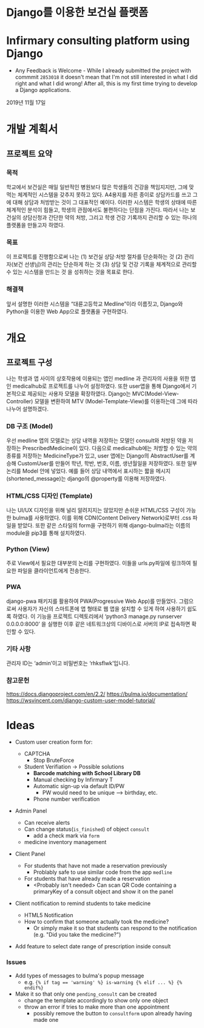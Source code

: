 # Django를 이용한 보건실 플랫폼
# Infirmary consulting platform using Django
- Any Feedback is Welcome - While I already submitted the project with commmit `2853018` it doesn't mean that I'm not still interested in what I did right and what I did wrong! After all, this is my first time trying to develop a Django applications.

2019년 11월 17일
# 개발 계획서
## 프로젝트 요약
### 목적
  학교에서 보건실은 매일 일반적인 병원보다 많은 학생들의 건강을 책임지지만, 그에 맞먹는 체계적인 시스템을 갖추지 못하고 있다. A4용지를 자른 종이로 상담카드를 쓰고 그에 대해 상담과 처방받는 것이 그 대표적인 예이다. 이러한 시스템은 학생의 상태에 따른 체계적인 분석이 힘들고, 학생의 관점에서도 불편하다는 단점을 가진다. 따라서 나는 보건실의 상담신청과 간단한 약의 처방, 그리고 학생 건강 기록까지 관리할 수 있는 하나의 플랫폼을 만들고자 하였다.
### 목표
  이 프로젝트를 진행함으로써 나는
	(1) 보건실 상담·처방 절차를 단순화하는 것
	(2) 관리자(보건 선생님)의 관리는 단순하게 하는 것
	(3) 상담 및 건강 기록을 체계적으로 관리할 수 있는 시스템을 만드는 것
을 성취하는 것을 목표로 한다.
### 해결책
  앞서 설명한 이러한 시스템을 “대륜고등학교 Medline”이라 이름짓고, Django와 Python을 이용한 Web App으로 플랫폼을 구현하였다. 

# 개요
## 프로젝트 구성
  나는 학생과 앱 사이의 상호작용에 이용되는 앱인 medline 과 관리자의 사용을 위한 앱인 medicalhub로 프로젝트를 나누어 설정하였다. 또한 user앱을 통해 Django에서 기본적으로 제공되는 사용자 모델을 확장하였다. 
  Django는 MVC(Model-View-Controller) 모델을 변환하여 MTV (Model-Template-View)를 이용하는데 그에 따라 나누어 설명하겠다.
### DB 구조 (Model)
  우선 medline 앱의 모델로는 상담 내역을 저장하는 모델인 consult와 처방된 약을 저장하는 PrescribedMedicine이 있다. 다음으로 medicalhub에는 처방할 수 있는 약의 종류를 저장하는 MedicineType가 있고, user 앱에는 Django의 AbstractUser를 계승해 CustomUser를 만들어 학년, 학반, 번호, 이름, 생년월일을 저장하였다.
  또한 일부 논리를 Model 안에 넣었다. 예를 들어 상담 내역에서 표시하는 짧을 메시지 (shortened_message)는 django의 @property를 이용해 저장하였다.
### HTML/CSS 디자인 (Template)
  나는 UI/UX 디자인을 위해 널리 알려지지는 않았지만 손쉬운 HTML/CSS 구성이 가능한 bulma를 사용하였다. 이를 위해 CDN(Content Delivery Network)로부터 .css 파일을 받았다. 또한 같은 스타일의 form을 구현하기 위해 django-bulma라는 이름의 module을 pip3를 통해 설치하였다.
### Python (View)
  주로 View에서 필요한 대부분의 논리를 구현하였다. 이들을 urls.py파일에 링크하여 필요한 파일을 클라이언트에게 전송한다.
### PWA
  django-pwa 패키지를 활용하여 PWA(Progressive Web App)를 만들었다. 그럼으로써 사용자가 자신의 스마트폰에 앱 형태로 웹 앱을 설치할 수 있게 하여 사용하기 쉽도록 하였다. 이 기능을 프로젝트 디렉토리에서 ‘python3 manage.py runserver 0.0.0.0:8000’ 을 실행한 이후 같은 네트워크상의 디바이스로 서버의 IP로 접속하면 확인할 수 있다.
### 기타 사항
  관리자 ID는 ‘admin’이고 비밀번호는 ‘rhksflwk’입니다.

### 참고문헌
https://docs.djangoproject.com/en/2.2/
https://bulma.io/documentation/
https://wsvincent.com/django-custom-user-model-tutorial/


# Ideas
- Custom user creation form for:
   - CAPTCHA
        - Stop BruteForce
   - Student Verifiation -> Possible solutions
        - __Barcode matching with School Library DB__
        - Manual checking by Infirmary T 
        - Automatic sign-up via default ID/PW
            - PW would need to be unique --> birthday, etc.
        - Phone number verification
        
- Admin Panel
    - Can receive alerts
    - Can change status(`is_finished`) of object `consult` 
        - add a check mark via `form`
     - medicine inventory management
    
- Client Panel
    - For students that have not made a reservation previously
        - Problably safe to use similar code from the app `medline`
    - For students that have already made a reservation
        - <Probably isn't needed> Can scan QR Code containing a primaryKey of a consult object and show it on the panel

- Client notification to remind students to take medicine
    - HTML5 Notification
    - How to confirm that someone actually took the medicine?
        - Or simply make it so that students can respond to the notification (e.g. "Did you take the medicine?")
        
- Add feature to select date range of prescription inside consult

### Issues
- Add types of messages to bulma's popup message
    - e.g. `{% if tag == 'warning' %} is-warning {% elif ... %} {% endif%}`
- Make it so that only one `pending_consult` can be created
    - change the template accordingly to show only one object
    - throw an error if tries to make more than one appointment
        - possibly remove the button to `consultform` upon already having made one
